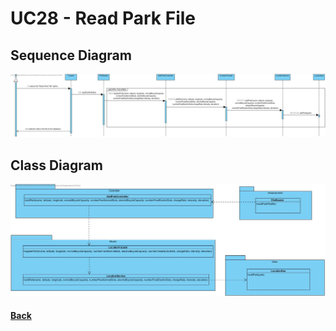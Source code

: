 # UC28 - Read Park File

##	Sequence Diagram
![UC28- Read Park File SD](UC28-SD.jpg)

##	Class Diagram
![UC28- Read Park File CD](UC28-CD.jpg)

#### [Back](../OODesign.md)